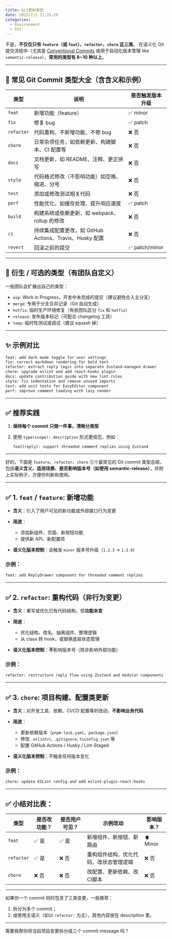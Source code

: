 ```yaml
---
title: Git更新类型
date: 2025/7/1 21:25:28
categories:
  - Environment
  - Git
---
```

不是，**不仅仅只有 `feature`（或 `feat`）、`refactor`、`chore` 这三类**。
在语义化 Git 提交流程中（尤其是 [Conventional Commits](https://www.conventionalcommits.org/) 或用于自动化版本管理 like `semantic-release`），**常用的类型有 8\~10 种以上**。

---

## 📘 常见 Git Commit 类型大全（含含义和示例）

| 类型         | 说明                                        | 是否触发版本升级      |
| ---------- | ----------------------------------------- | ------------- |
| `feat`     | 新增功能（feature）                             | ✅ minor       |
| `fix`      | 修复 bug                                    | ✅ patch       |
| `refactor` | 代码重构，不新增功能、不修 bug                         | ❌ 否           |
| `chore`    | 日常杂项任务，如依赖更新、构建脚本、CI 配置等                  | ❌ 否           |
| `docs`     | 文档更新，如 README、注释、更正拼写                     | ❌ 否           |
| `style`    | 代码格式修改（不影响功能）如空格、缩进、分号                    | ❌ 否           |
| `test`     | 添加或修改测试相关代码                               | ❌ 否           |
| `perf`     | 性能优化，如缓存处理、提升响应速度                         | ✅ patch       |
| `build`    | 构建系统或依赖更新，如 webpack、rollup 的修改            | ❌ 否           |
| `ci`       | 持续集成配置更改，如 GitHub Actions、Travis、Husky 配置 | ❌ 否           |
| `revert`   | 回滚之前的提交                                   | ✅ patch/minor |

---

## 🔧 衍生 / 可选的类型（有团队自定义）

一些团队会扩展出自己的类型：

* `wip`: Work in Progress，开发中未完成的提交（建议避免合入主分支）
* `merge`: 专用于分支合并记录（Git 自动生成）
* `hotfix`: 临时生产环境修复（有些团队区分 `fix` 和 `hotfix`）
* `release`: 发布版本标记（可配合 changelog 工具）
* `temp`: 临时性测试或调试（建议 squash 掉）

---

## ✨ 示例对比

```bash
feat: add dark mode toggle for user settings
fix: correct markdown rendering for bold text
refactor: extract reply logic into separate Zustand-managed drawer
chore: upgrade eslint and add react-hooks plugin
docs: update contribution guide with new lint rules
style: fix indentation and remove unused imports
test: add unit tests for EasyEditor component
perf: improve comment loading with lazy render
```

---

## ✅ 推荐实践

1. **保持每个 commit 只做一件事，清晰分类型**
2. 使用 `type(scope): description` 形式更规范，例如：

   ```bash
   feat(reply): support threaded comment replies using Zustand
   ```

---

好的，下面是 `feature`、`refactor`、`chore` 三个最常见的 Git commit 类型总结，包括**语义含义、适用场景、是否影响版本号（如使用 semantic-release）**，并附上实际例子，方便你判断和使用。

---

## ✅ 1. `feat` / `feature`: **新增功能**

* **含义**：引入了用户可见的新功能或外部接口行为变更
* **用途**：

  * 添加新组件、页面、新按钮功能
  * 提供新 API、新配置项
* **语义化版本控制**：会触发 `minor` 版本号升级（`1.2.3` → `1.3.0`）

### 示例：

```bash
feat: add ReplyDrawer component for threaded comment replies
```

---

## ✅ 2. `refactor`: **重构代码（非行为变更）**

* **含义**：重写或优化已有代码结构，但**功能未变**
* **用途**：

  * 优化结构、改名、抽离组件、整理逻辑
  * 从 class 转 hook，或替换底层状态管理
* **语义化版本控制**：**不**影响版本号（除非影响外部功能）

### 示例：

```bash
refactor: restructure reply flow using Zustand and modular components
```

---

## ✅ 3. `chore`: **项目构建、配置类更新**

* **含义**：对开发工具、依赖、CI/CD 配置等的改动，**不影响业务代码**
* **用途**：

  * 更新依赖版本（`pnpm-lock.yaml`、`package.json`）
  * 修改 `.eslintrc`, `.gitignore`, `tsconfig.json` 等
  * 配置 GitHub Actions / Husky / Lint-Staged
* **语义化版本控制**：不触发任何版本变化

### 示例：

```bash
chore: update ESLint config and add eslint-plugin-react-hooks
```

---

## ✅ 小结对比表：

| 类型         | 是否改功能？ | 是否用户可见？ | 示例改动                | 影响版本？    |
| ---------- | ------ | ------- | ------------------- | -------- |
| `feat`     | ✅ 是    | ✅ 是     | 新增组件、新按钮、新路由        | ⬆️ Minor |
| `refactor` | ✅ 是    | ❌ 否     | 重构组件结构、优化代码、改状态管理逻辑 | ❌ 否      |
| `chore`    | ❌ 否    | ❌ 否     | 改配置、更新依赖、改CI脚本      | ❌ 否      |

---

如果你一个 commit 同时包含了三类变更，一般推荐：

1. 拆分为多个 commit；
2. 或使用主语义（如以 `refactor:` 为主），其他内容放在 description 里。

---

需要我帮你将当前项目变更拆分成三个 commit message 吗？

